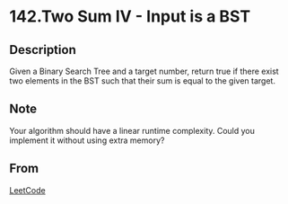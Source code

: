 # 142.Two Sum IV - Input is a BST

## Description

Given a Binary Search Tree and a target number, return true if there exist two elements in the BST such that their sum is equal to the given target.

## Note

Your algorithm should have a linear runtime complexity. Could you implement it without using extra memory?

## From

[LeetCode](https://leetcode.com/problems/two-sum-iv-input-is-a-bst)
